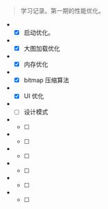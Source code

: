 > 学习记录。第一期的性能优化。
* - [X] 启动优化。
* - [x] 大图加载优化
* - [x] 内存优化 
* - [X] bitmap 压缩算法
* - [X] UI 优化
* - [ ] 设计模式
* - [ ]  
* - [ ]  
* - [ ]  
* - [ ]  
* - [ ]  
* - [ ]  